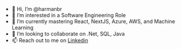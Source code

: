 - 👋 Hi, I’m @harmanbr
- 👀 I’m interested in a Software Engineering Role
- 🌱 I’m currently mastering React, NextJS, Azure, AWS, and Machine Learning
- 💞️ I’m looking to collaborate on .Net, SQL, Java
- 📫 Reach out to me on <a href="https://www.linkedin.com/in/brar-harman/">Linkedin</a>

<!---
harmanbr/harmanbr is a ✨ special ✨ repository because its `README.md` (this file) appears on your GitHub profile.
You can click the Preview link to take a look at your changes.
--->
